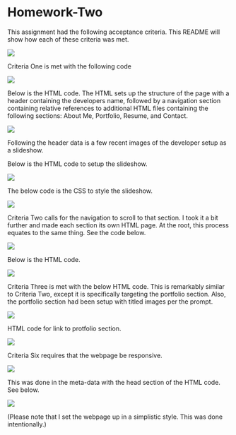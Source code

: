 # Homework-Two

This assignment had the following acceptance criteria. This README will show how each of these criteria was met.

![](/assets/images/AcceptanceCriteria.JPG)

Criteria One is met with the following code

![](/assets/images/CriteriaOne.JPG)

Below is the HTML code. The HTML sets up the structure of the page with a header containing the developers name, followed by a navigation section containing relative references to additional HTML files containing the following sections: About Me, Portfolio, Resume, and Contact.


![](/assets/images/CriteriaOneHTML.JPG)

Following the header data is a few recent images of the developer setup as a slideshow. 

Below is the HTML code to setup the slideshow. 
 
![](/assets/images/Slideshow.JPG)

The below code is the CSS to style the slideshow. 

![](/assets/images/Slidestyle.JPG)

Criteria Two calls for the navigation to scroll to that section. I took it a bit further and made each section its own HTML page. At the root, this process equates to the same thing. See the code below.

![](/assets/images/CriteriaTwoPrompt.JPG)

Below is the HTML code. 

![](/assets/images/CriteriaTwo.JPG)

Criteria Three is met with the below HTML code. This is remarkably similar to Criteria Two, except it is specifically targeting the portfolio section. Also, the portfolio section had been setup with titled images per the prompt.

![](/assets/images/CriteriaThree.JPG)

HTML code for link to protfolio section. 

![](/assets/images/CriteriaThreeHTML.JPG)

Criteria Six requires that the webpage be responsive.

![](/assets/images/CriteriaSix.JPG)

This was done in the meta-data with the head section of the HTML code. See below. 

![](/assets/images/Responsive.JPG)

(Please note that I set the webpage up in a simplistic style. This was done intentionally.)

